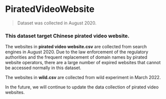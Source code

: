 # PiratedVideoWebsite
> Dataset was collected in August 2020.
### This dataset target Chinese pirated video website.

The websites in **pirated video website.csv** are collected from search engines in August 2020. Due to the law enforcement of the regulatory authorities and the frequent replacement of domain names by pirated website operators, there are a large number of expired websites that cannot be accessed normally in this dataset.

The websites in **wild.csv** are collected from wild experiment in March 2022.

In the future, we will continue to update the data collection of pirated video websites.
